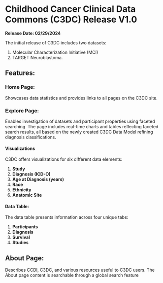 # Childhood Cancer Clinical Data Commons (C3DC) Release V1.0
**Release Date: 02/29/2024**

The initial release of C3DC includes two datasets:

1. Molecular Characterization Initiative (MCI)
2. TARGET Neuroblastoma.

## Features:

### Home Page:
Showcases data statistics and provides links to all pages on the C3DC site.

### Explore Page:
Enables investigation of datasets and participant properties using faceted searching. The page includes real-time charts and tables reflecting faceted search results, all based on the newly created C3DC Data Model refining diagnosis classifications.

#### Visualizations

C3DC offers visualizations for six different data elements:

1. **Study**
2. **Diagnosis (ICD-O)**
3. **Age at Diagnosis (years)**
4. **Race**
5. **Ethnicity**
6. **Anatomic Site**

#### Data Table:
The data table presents information across four unique tabs:
1. **Participants**
2. **Diagnosis**
3. **Survival**
4. **Studies**

## About Page:
Describes CCDI, C3DC, and various resources useful to C3DC users. The About page content is searchable through a global search feature
